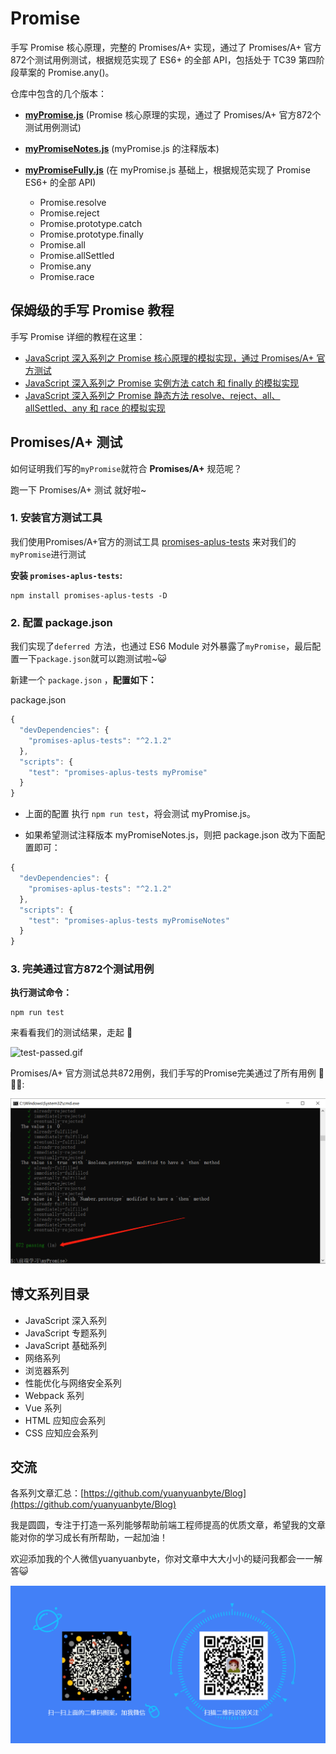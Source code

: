 # Promise
手写 Promise 核心原理，完整的 Promises/A+ 实现，通过了 Promises/A+ 官方872个测试用例测试，根据规范实现了 ES6+ 的全部 API，包括处于 TC39 第四阶段草案的 Promise.any()。

仓库中包含的几个版本：
- **[myPromise.js](https://github.com/yuanyuanbyte/Promise/blob/main/myPromise.js)** (Promise 核心原理的实现，通过了 Promises/A+ 官方872个测试用例测试)
- **[myPromiseNotes.js](https://github.com/yuanyuanbyte/Promise/blob/main/myPromiseNotes.js)** (myPromise.js 的注释版本)
- **[myPromiseFully.js](https://github.com/yuanyuanbyte/Promise/blob/main/myPromiseFully.js)** (在 myPromise.js 基础上，根据规范实现了 Promise ES6+ 的全部 API) 

  - Promise.resolve
  - Promise.reject
  - Promise.prototype.catch
  - Promise.prototype.finally
  - Promise.all 
  - Promise.allSettled
  - Promise.any
  - Promise.race



## 保姆级的手写 Promise 教程

手写 Promise 详细的教程在这里：

- [JavaScript 深入系列之 Promise 核心原理的模拟实现，通过 Promises/A+ 官方测试](https://github.com/yuanyuanbyte/Blog/issues/125)
- [JavaScript 深入系列之 Promise 实例方法 catch 和 finally 的模拟实现](https://github.com/yuanyuanbyte/Blog/issues/126)
- [JavaScript 深入系列之 Promise 静态方法 resolve、reject、all、allSettled、any 和 race 的模拟实现](https://github.com/yuanyuanbyte/Blog/issues/126)

## Promises/A+ 测试
如何证明我们写的`myPromise`就符合 **Promises/A+** 规范呢？

跑一下 Promises/A+ 测试 就好啦~
### 1. 安装官方测试工具
我们使用Promises/A+官方的测试工具 [promises-aplus-tests](https://github.com/promises-aplus/promises-tests) 来对我们的`myPromise`进行测试

**安装 `promises-aplus-tests`:**

```shell
npm install promises-aplus-tests -D
```
### 2. 配置 package.json
我们实现了`deferred `方法，也通过 ES6 Module 对外暴露了`myPromise`，最后配置一下`package.json`就可以跑测试啦~😺

新建一个 `package.json` ，**配置如下：**

package.json
```javascript
{
  "devDependencies": {
    "promises-aplus-tests": "^2.1.2"
  },
  "scripts": {
    "test": "promises-aplus-tests myPromise"
  }
}
```
- 上面的配置 执行 `npm run test`，将会测试 myPromise.js。

- 如果希望测试注释版本 myPromiseNotes.js，则把 package.json 改为下面配置即可：

```javascript
{
  "devDependencies": {
    "promises-aplus-tests": "^2.1.2"
  },
  "scripts": {
    "test": "promises-aplus-tests myPromiseNotes"
  }
}
```

### 3. 完美通过官方872个测试用例

**执行测试命令：**

```shell
npm run test
```
来看看我们的测试结果，走起 🚀



![test-passed.gif](/Images/test-passed.gif)



 Promises/A+ 官方测试总共872用例，我们手写的Promise完美通过了所有用例 🎉🎉🎉: 



![test-passed.jpg](/Images/test-passed.jpg)



## 博文系列目录
- JavaScript 深入系列
- JavaScript 专题系列
- JavaScript 基础系列
- 网络系列
- 浏览器系列
- 性能优化与网络安全系列
- Webpack 系列
- Vue 系列
- HTML 应知应会系列
- CSS 应知应会系列

## 交流
各系列文章汇总：[https://github.com/yuanyuanbyte/Blog](https://github.com/yuanyuanbyte/Blog)

我是圆圆，专注于打造一系列能够帮助前端工程师提高的优质文章，希望我的文章能对你的学习成长有所帮助，一起加油！

欢迎添加我的个人微信yuanyuanbyte，你对文章中大大小小的疑问我都会一一解答😺



![weixin](/Images/weixin.png)
